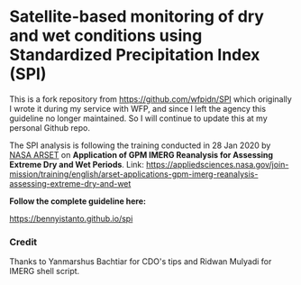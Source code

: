 # Satellite-based monitoring of dry and wet conditions using Standardized Precipitation Index (SPI)

This is a fork repository from https://github.com/wfpidn/SPI which originally I wrote it during my service with WFP, and since I left the agency this guideline no longer maintained. So I will continue to update this at my personal Github repo.

The SPI analysis is following the training conducted in 28 Jan 2020 by [NASA ARSET](https://arset.gsfc.nasa.gov) on **Application of GPM IMERG Reanalysis for Assessing Extreme Dry and Wet Periods**. Link: https://appliedsciences.nasa.gov/join-mission/training/english/arset-applications-gpm-imerg-reanalysis-assessing-extreme-dry-and-wet


**Follow the complete guideline here:**

https://bennyistanto.github.io/spi


### Credit

Thanks to Yanmarshus Bachtiar for CDO's tips and Ridwan Mulyadi for IMERG shell script.